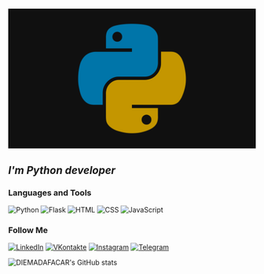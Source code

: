 [![Header](https://github.com/DIEMADAFACAR/DIEMADAFACAR/blob/main/assets/Python.png)](https://github.com/DIEMADAFACAR)

## _**I'm Python developer**_

### Languages and Tools
![Python](https://img.shields.io/badge/-python-090909?style=for-the-badge&logo=python&logocolor=123484)
![Flask](https://img.shields.io/badge/-flask-090909?style=for-the-badge&logo=flask&logocolor=F8C525)
![HTML](https://img.shields.io/badge/-html-yellow)
![CSS](https://img.shields.io/badge/-css-orange)
![JavaScript](https://img.shields.io/badge/-JS-green)


### Follow Me
[![LinkedIn](https://img.shields.io/badge/-linkedin-090909?style=for-the-badge&logo=linkedin&logocolor=123484)](https://www.linkedin.com/in/artem-getashvili-76ba28234)
[![VKontakte](https://img.shields.io/badge/-VK-090909?style=for-the-badge&logo=VK&logocolor=F8C525)](https://vk.com/artik1098)
[![Instagram](https://img.shields.io/badge/-instagram-090909?style=for-the-badge&logo=instagram&logocolor=567990)](https://www.instagram.com/howtoartyom/)
[![Telegram](https://img.shields.io/badge/-Telegram-090909?style=for-the-badge&logo=Telegram&logocolor=47C5FB)](https://t.me/howtoartyom)

![DIEMADAFACAR's GitHub stats](https://github-readme-stats.vercel.app/api?username=DIEMADAFACAR&show_icons=true&theme=synthwave)
